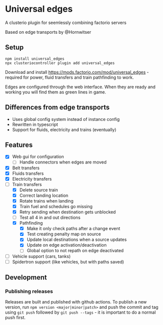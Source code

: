 # Universal edges

A clusterio plugin for seemlessly combining factorio servers

Based on edge transports by @Hornwitser

## Setup

	npm install universal_edges
	npx clusteriocontroller plugin add universal_edges

Download and install https://mods.factorio.com/mod/universal_edges - required for power, fluid transfers and train pathfinding to work.

Edges are configured through the web interface. When they are ready and working you will find them as green lines in game.

## Differences from edge transports
- Uses global config system instead of instance config
- Rewritten in typescript
- Support for fluids, electricity and trains (eventually)

## Features

- [x] Web gui for configuration
	- [ ] Handle connectors when edges are moved
- [x] Belt transfers
- [x] Fluids transfers
- [x] Electricity transfers
- [ ] Train transfers
	- [x] Delete source train
	- [x] Correct landing location
	- [x] Rotate trains when landing 
	- [x] Train fuel and schedules go missing
	- [x] Retry sending when destination gets unblocked
	- [ ] Test all 4 in and out directions
	- [x] Pathfinding
		- [x] Make it only check paths after a change event
		- [x] Test creating penalty map on source
		- [x] Update local destinations when a source updates
		- [x] Update on edge activation/deactivation
		- [ ] Global option to not repath on edge deactivated
- [ ] Vehicle support (cars, tanks)
- [ ] Spidertron support (like vehicles, but with paths saved)

## Development

### Publishing releases

Releases are built and published with github actions. To publish a new version, run `npm version <major|minor|patch>` and push the commit and tag using `git push` followed by `git push --tags` - it is important to do a normal push first.
